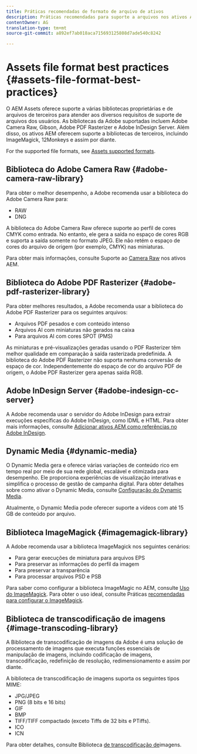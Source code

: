 ```yaml
---
title: Práticas recomendadas de formato de arquivo de ativos
description: Práticas recomendadas para suporte a arquivos nos ativos AEM.
contentOwner: AG
translation-type: tm+mt
source-git-commit: a892ef7ab018aca715693125808d7ade540c8242

---
```



# Assets file format best practices {#assets-file-format-best-practices}

O AEM Assets oferece suporte a várias bibliotecas proprietárias e de arquivos de terceiros para atender aos diversos requisitos de suporte de arquivos dos usuários. As bibliotecas da Adobe suportadas incluem Adobe Camera Raw, Gibson, Adobe PDF Rasterizer e Adobe InDesign Server. Além disso, os ativos AEM oferecem suporte a bibliotecas de terceiros, incluindo ImageMagick, 12Monkeys e assim por diante.

For the supported file formats, see [Assets supported formats](assets-formats.md).

## Biblioteca do Adobe Camera Raw {#adobe-camera-raw-library}

Para obter o melhor desempenho, a Adobe recomenda usar a biblioteca do Adobe Camera Raw para:

* RAW
* DNG

A biblioteca do Adobe Camera Raw oferece suporte ao perfil de cores CMYK como entrada. No entanto, ele gera a saída no espaço de cores RGB e suporta a saída somente no formato JPEG. Ele não retém o espaço de cores do arquivo de origem (por exemplo, CMYK) nas miniaturas.

Para obter mais informações, consulte Suporte ao [Camera Raw](camera-raw.md) nos ativos AEM.

## Biblioteca do Adobe PDF Rasterizer {#adobe-pdf-rasterizer-library}

Para obter melhores resultados, a Adobe recomenda usar a biblioteca do Adobe PDF Rasterizer para os seguintes arquivos:

* Arquivos PDF pesados e com conteúdo intenso
* Arquivos AI com miniaturas não gerados na caixa
* Para arquivos AI com cores SPOT (PMS)

As miniaturas e pré-visualizações geradas usando o PDF Rasterizer têm melhor qualidade em comparação à saída rasterizada predefinida. A biblioteca do Adobe PDF Rasterizer não suporta nenhuma conversão de espaço de cor. Independentemente do espaço de cor do arquivo PDF de origem, o Adobe PDF Rasterizer gera apenas saída RGB.

## Adobe InDesign Server {#adobe-indesign-cc-server}

A Adobe recomenda usar o servidor do Adobe InDesign para extrair execuções específicas do Adobe InDesign, como IDML e HTML. Para obter mais informações, consulte [Adicionar ativos AEM como referências no Adobe InDesign](managing-linked-subassets.md#add-aem-assets-as-references-in-adobe-indesign).

## Dynamic Media  {#dynamic-media}

O Dynamic Media gera e oferece várias variações de conteúdo rico em tempo real por meio de sua rede global, escalável e otimizada para desempenho. Ele proporciona experiências de visualização interativas e simplifica o processo de gestão de campanha digital. Para obter detalhes sobre como ativar o Dynamic Media, consulte [Configuração do Dynamic Media](config-dynamic.md).

Atualmente, o Dynamic Media pode oferecer suporte a vídeos com até 15 GB de conteúdo por arquivo.

## Biblioteca ImageMagick {#imagemagick-library}

A Adobe recomenda usar a biblioteca ImageMagick nos seguintes cenários:

* Para gerar execuções de miniatura para arquivos EPS
* Para preservar as informações do perfil da imagem
* Para preservar a transparência
* Para processar arquivos PSD e PSB

Para saber como configurar a biblioteca ImageMagic no AEM, consulte [Uso do ImageMagick](media-handlers.md#an-example-using-imagemagick). Para obter o uso ideal, consulte Práticas [recomendadas para configurar o ImageMagick](best-practices-for-imagemagick.md).

## Biblioteca de transcodificação de imagens {#image-transcoding-library}

A Biblioteca de transcodificação de imagens da Adobe é uma solução de processamento de imagens que executa funções essenciais de manipulação de imagens, incluindo codificação de imagens, transcodificação, redefinição de resolução, redimensionamento e assim por diante.

A biblioteca de transcodificação de imagens suporta os seguintes tipos MIME:

* JPG/JPEG
* PNG (8 bits e 16 bits)
* GIF
* BMP
* TIFF/TIFF compactado (exceto Tiffs de 32 bits e PTiffs).
* ICO
* ICN

Para obter detalhes, consulte Biblioteca [de transcodificação de](imaging-transcoding-library.md)imagens.
